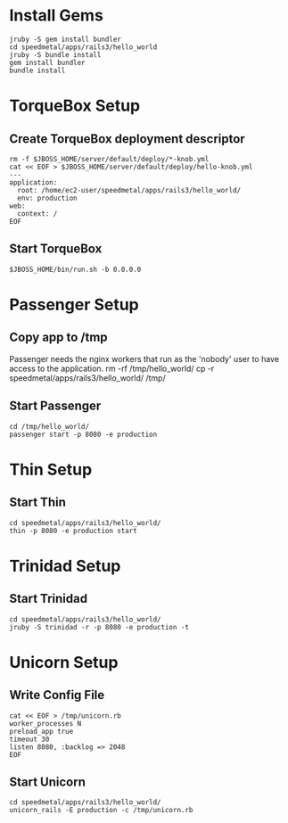 # Install Gems
    jruby -S gem install bundler
    cd speedmetal/apps/rails3/hello_world
    jruby -S bundle install
    gem install bundler
    bundle install


# TorqueBox Setup

## Create TorqueBox deployment descriptor
    rm -f $JBOSS_HOME/server/default/deploy/*-knob.yml
    cat << EOF > $JBOSS_HOME/server/default/deploy/hello-knob.yml
    ---
    application:
      root: /home/ec2-user/speedmetal/apps/rails3/hello_world/
      env: production
    web:
      context: /
    EOF
## Start TorqueBox
    $JBOSS_HOME/bin/run.sh -b 0.0.0.0


# Passenger Setup

## Copy app to /tmp
Passenger needs the nginx workers that run as the 'nobody' user
to have access to the application.
    rm -rf /tmp/hello_world/
    cp -r speedmetal/apps/rails3/hello_world/ /tmp/

## Start Passenger
    cd /tmp/hello_world/
    passenger start -p 8080 -e production


# Thin Setup

## Start Thin
    cd speedmetal/apps/rails3/hello_world/
    thin -p 8080 -e production start


# Trinidad Setup

## Start Trinidad
    cd speedmetal/apps/rails3/hello_world/
    jruby -S trinidad -r -p 8080 -e production -t


# Unicorn Setup

## Write Config File
    cat << EOF > /tmp/unicorn.rb
    worker_processes N
    preload_app true
    timeout 30
    listen 8080, :backlog => 2048
    EOF

## Start Unicorn
    cd speedmetal/apps/rails3/hello_world/
    unicorn_rails -E production -c /tmp/unicorn.rb
